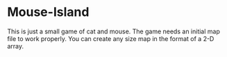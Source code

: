 # Mouse-Island
This is just a small game of cat and mouse. The game needs an initial map file to work properly. You can create any size map in the format of a 2-D array.
